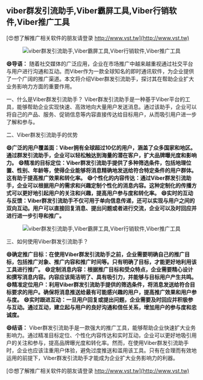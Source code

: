 ## **viber群发引流助手,Viber霸屏工具,Viber行销软件,Viber推广工具**

[😍想了解推广相关软件的朋友请登录 http://www.vst.tw](http://www.vst.tw)

 <center><img src="https://vst.tw/MP4/tuiguang/png/5.png" alt="viber群发引流助手,Viber霸屏工具,Viber行销软件,Viber推广工具"></center>

**😄导语：**
随着社交媒体的广泛应用，企业在市场推广中越来越重视通过社交平台与用户进行沟通和互动。而Viber作为一款全球知名的即时通讯软件，为企业提供了一个广阔的推广渠道。本文将介绍Viber群发引流助手，探讨其在帮助企业扩大业务影响力方面的重要作用。

一、什么是Viber群发引流助手？
Viber群发引流助手是一种基于Viber平台的工具，能够帮助企业实现快速、高效地向大量用户发送消息。通过该助手，企业可以将自己的产品、服务、促销信息等内容直接传达给目标用户，从而吸引用户进一步了解和参与。

二、Viber群发引流助手的优势

**😄广泛的用户覆盖面：Viber拥有全球超过10亿的用户，涵盖了众多国家和地区。通过群发引流助手，企业可以轻松触达到海量的潜在客户，扩大品牌曝光度和影响力。**
**😄精准的目标定位：Viber群发引流助手提供了多种筛选条件，包括地理位置、性别、年龄等，使得企业能够将消息精确地发送给符合特定条件的用户群体。这有助于提高推广效果和转化率。**
**😄个性化的内容传达：通过Viber群发引流助手，企业可以根据用户的需求和兴趣定制个性化的消息内容。这种定制化的传播方式可以更好地引起用户的关注和兴趣，提高用户参与度和转化率。**
**😄实时的互动与反馈：Viber群发引流助手不仅可用于单向信息传递，还可以实现与用户之间的双向互动。用户可以直接回复消息、提出问题或者进行交流，企业可以及时回应并进行进一步引导和推广。**

 <center><img src="https://vst.tw/MP4/tuiguang/png/1.png" alt="viber群发引流助手,Viber霸屏工具,Viber行销软件,Viber推广工具"></center>

三、如何使用Viber群发引流助手？

**😄确定推广目标：在使用Viber群发引流助手之前，企业需要明确自己的推广目标，包括推广对象、推广内容和推广时间等。只有明确了目标，才能更好地利用该工具进行推广。**
**😄定制消息内容：根据推广目标和受众特点，企业需要精心设计和撰写消息内容。内容应该简洁明了、具有吸引力，并能够与目标用户产生共鸣。**
**😄精准定位用户：利用Viber群发引流助手提供的筛选条件，将消息发送给符合目标要求的用户。确保将消息推送给最有可能感兴趣的用户，提高推广效果和用户参与度。**
**😄实时跟进互动：一旦用户回复或提出问题，企业需要及时回应并积极参与互动。通过互动，建立起与用户的良好沟通和信任关系，增加用户的参与度和忠诚度。**

**😄结语：**
Viber群发引流助手是一款强大的推广工具，能够帮助企业快速扩大业务影响力。通过精准目标定位、个性化内容传达和实时互动，企业可以更好地吸引用户的关注和参与，提高品牌曝光度和转化率。然而，在使用Viber群发引流助手时，企业也应该注重用户体验，避免过度推送和滥用该工具。只有在合理而有效地运用的前提下，Viber群发引流助手才能成为企业扩大业务影响力的利器。

[😍想了解推广相关软件的朋友请登录 http://www.vst.tw](http://www.vst.tw)



